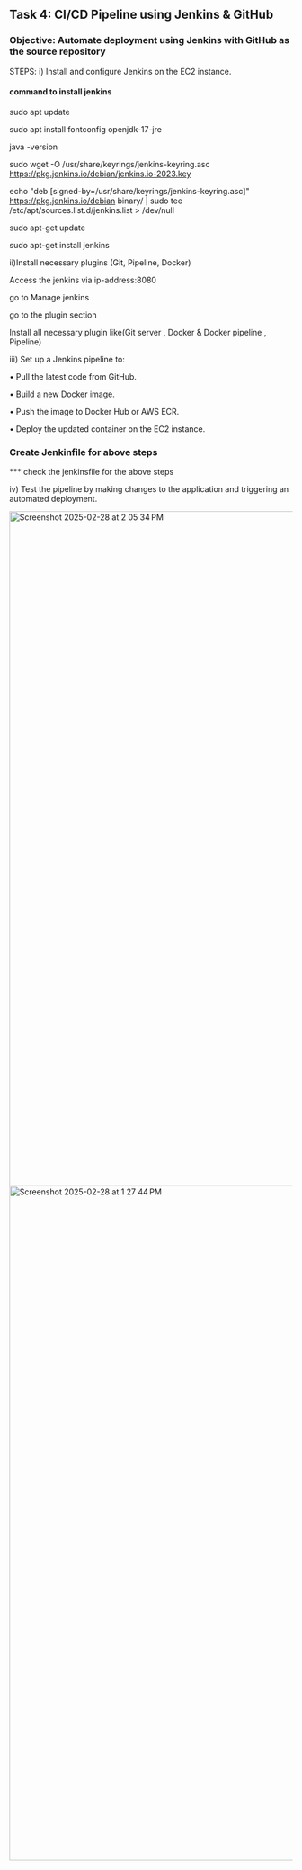 ## Task 4: CI/CD Pipeline using Jenkins & GitHub
### Objective: Automate deployment using Jenkins with GitHub as the source repository

STEPS: 
i) Install and configure Jenkins on the EC2 instance.

#### command to install jenkins
sudo apt update

sudo apt install fontconfig openjdk-17-jre

java -version

sudo wget -O /usr/share/keyrings/jenkins-keyring.asc \
  https://pkg.jenkins.io/debian/jenkins.io-2023.key
  
echo "deb [signed-by=/usr/share/keyrings/jenkins-keyring.asc]" \
  https://pkg.jenkins.io/debian binary/ | sudo tee \
  /etc/apt/sources.list.d/jenkins.list > /dev/null
  
sudo apt-get update

sudo apt-get install jenkins


ii)Install necessary plugins (Git, Pipeline, Docker)

Access the jenkins via ip-address:8080

go to Manage jenkins

go to the plugin section

Install all necessary plugin like(Git server , Docker & Docker pipeline , Pipeline)


iii)  Set up a Jenkins pipeline to:

• Pull the latest code from GitHub.

• Build a new Docker image.

• Push the image to Docker Hub or AWS ECR.

• Deploy the updated container on the EC2 instance.


### Create Jenkinfile  for above steps

*** check the jenkinsfile for the above steps 


iv) Test the pipeline by making changes to the application and triggering an automated deployment.

<img width="1200" alt="Screenshot 2025-02-28 at 2 05 34 PM" src="https://github.com/user-attachments/assets/1cbe3bae-49e0-4949-987c-c236aa61355a" />


<img width="1200" alt="Screenshot 2025-02-28 at 1 27 44 PM" src="https://github.com/user-attachments/assets/aa02f4c9-1c0f-4192-9c7a-3c129ebf2011" />






